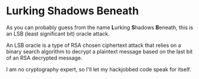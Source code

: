 # Lurking Shadows Beneath
As you can probably guess from the name **L**urking **S**hadows **B**eneath, this is an LSB (least significant bit) oracle attack.

An LSB oracle is a type of RSA chosen ciphertext attack that relies on a binary search algorithm to decrypt a plaintext message based on the last bit of an RSA decrypted message.

I am no cryptography expert, so I'll let my hackjobbed code speak for itself.